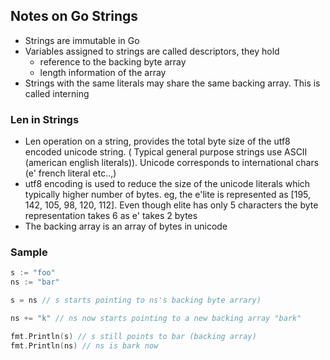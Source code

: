 ## Notes on Go Strings

* Strings are immutable in Go
* Variables assigned to strings are called descriptors, they hold
    * reference to the backing byte array
    * length information of the array
* Strings with the same literals may share the same backing array. This is called interning

### Len in Strings

* Len operation on a string, provides the total byte size of the utf8 encoded unicode string. (
  Typical general purpose strings use ASCII (american english literals)). Unicode corresponds to
  international chars (e' french literal etc..,)
* utf8 encoding is used to reduce the size of the unicode literals which typically higher number of
  bytes. eg, the e'lite is represented as [195, 142, 105, 98, 120, 112]. Even though elite has only
  5 characters the byte representation takes 6 as e' takes 2 bytes
* The backing array is an array of bytes in unicode
### Sample

``` go
s := "foo"
ns := "bar"

s = ns // s starts pointing to ns's backing byte arrary)

ns += "k" // ns now starts pointing to a new backing array "bark"

fmt.Println(s) // s still points to bar (backing array)
fmt.Println(ns) // ns is bark now
```
